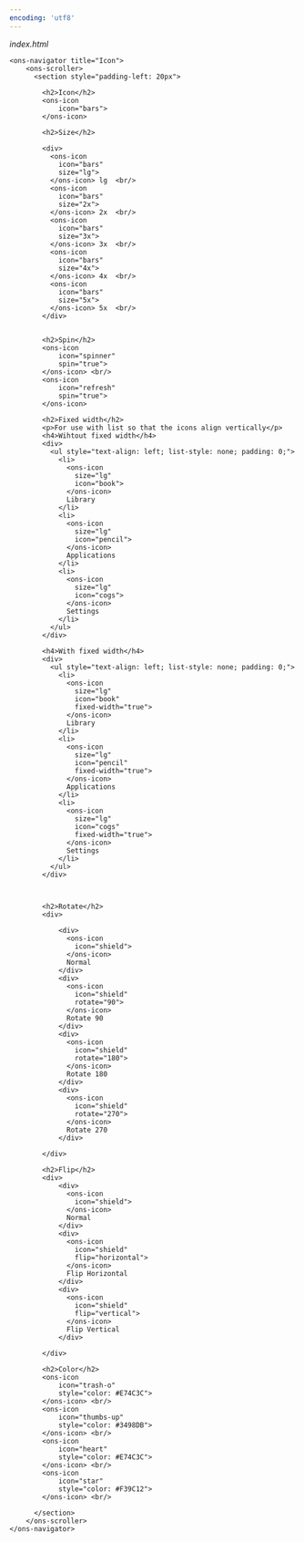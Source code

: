 ```yaml
---
encoding: 'utf8'
---
```


*index.html*

	<ons-navigator title="Icon">
	    <ons-scroller>
	      <section style="padding-left: 20px">

	        <h2>Icon</h2>
	        <ons-icon 
	        	icon="bars">
	        </ons-icon>

	        <h2>Size</h2>
	        
	        <div>
	          <ons-icon 
	          	icon="bars" 
	          	size="lg">
	          </ons-icon> lg  <br/>
	          <ons-icon 
	          	icon="bars" 
	          	size="2x">
	          </ons-icon> 2x  <br/>
	          <ons-icon 
	          	icon="bars" 
	          	size="3x">
	          </ons-icon> 3x  <br/>
	          <ons-icon 
	          	icon="bars" 
	          	size="4x">
	          </ons-icon> 4x  <br/>
	          <ons-icon 
	          	icon="bars" 
	          	size="5x">
	          </ons-icon> 5x  <br/>
	        </div>
	        

	        <h2>Spin</h2>
	        <ons-icon 
	        	icon="spinner" 
	        	spin="true">
	        </ons-icon> <br/>
	        <ons-icon 
	        	icon="refresh" 
	        	spin="true">
	        </ons-icon>

	        <h2>Fixed width</h2>
	        <p>For use with list so that the icons align vertically</p>
	        <h4>Wihtout fixed width</h4>
	        <div>
	          <ul style="text-align: left; list-style: none; padding: 0;">
	            <li>
	              <ons-icon 
	              	size="lg" 
	              	icon="book">
	              </ons-icon>
	              Library
	            </li>
	            <li>
	              <ons-icon 
	              	size="lg" 
	              	icon="pencil">
	              </ons-icon>
	              Applications
	            </li>
	            <li>
	              <ons-icon 
	              	size="lg" 
	              	icon="cogs">
	              </ons-icon>
	              Settings
	            </li>
	          </ul>
	        </div>

	        <h4>With fixed width</h4>
	        <div>
	          <ul style="text-align: left; list-style: none; padding: 0;">
	            <li>
	              <ons-icon 
	              	size="lg" 
	              	icon="book" 
	              	fixed-width="true">
	              </ons-icon>
	              Library
	            </li>
	            <li>
	              <ons-icon 
	              	size="lg" 
	              	icon="pencil" 
	              	fixed-width="true">
	              </ons-icon>
	              Applications
	            </li>
	            <li>
	              <ons-icon 
	              	size="lg" 
	              	icon="cogs" 
	              	fixed-width="true">
	              </ons-icon>
	              Settings
	            </li>
	          </ul>
	        </div>

	        

	        <h2>Rotate</h2>
	        <div>
	          
	            <div>
	              <ons-icon 
	              	icon="shield">
	              </ons-icon>
	              Normal
	            </div>
	            <div>
	              <ons-icon 
	              	icon="shield" 
	              	rotate="90">
	              </ons-icon>
	              Rotate 90
	            </div>
	            <div>
	              <ons-icon 
	              	icon="shield" 
	              	rotate="180">
	              </ons-icon>
	              Rotate 180
	            </div>
	            <div>
	              <ons-icon 
	              	icon="shield" 
	              	rotate="270">
	              </ons-icon>
	              Rotate 270
	            </div>
	          
	        </div>

	        <h2>Flip</h2>
	        <div>        
	            <div>
	              <ons-icon 
	              	icon="shield">
	              </ons-icon>
	              Normal
	            </div>
	            <div>
	              <ons-icon 
	              	icon="shield" 
	              	flip="horizontal">
	              </ons-icon>
	              Flip Horizontal
	            </div>
	            <div>
	              <ons-icon 
	              	icon="shield" 
	              	flip="vertical">
	              </ons-icon>
	              Flip Vertical
	            </div>
	          
	        </div>

	        <h2>Color</h2>
	        <ons-icon 
	        	icon="trash-o" 
	        	style="color: #E74C3C">
	        </ons-icon> <br/>
	        <ons-icon 
	        	icon="thumbs-up" 
	        	style="color: #3498DB">
	        </ons-icon> <br/>
	        <ons-icon 
	        	icon="heart" 
	        	style="color: #E74C3C">
	        </ons-icon> <br/>
	        <ons-icon 
	        	icon="star" 
	        	style="color: #F39C12">
	        </ons-icon> <br/>

	      </section>
	    </ons-scroller>
  	</ons-navigator>
